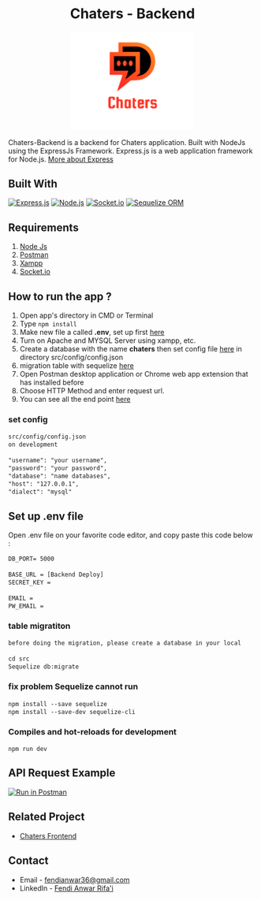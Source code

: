 <h1 align="center">Chaters - Backend</h1>
<p align="center">
  <img width="250" src="./screenshots/logo.PNG"/>
</p>


Chaters-Backend is a backend for Chaters application. Built with NodeJs using the ExpressJs Framework.
Express.js is a web application framework for Node.js. [More about Express](https://en.wikipedia.org/wiki/Express.js)
## Built With
[![Express.js](https://img.shields.io/badge/Express-4.17.1-brightgreen)](https://expressjs.com/en/starter/installing.html)
[![Node.js](https://img.shields.io/badge/Node%20Js-14.15.4-orange)](https://nodejs.org/)
[![Socket.io](https://img.shields.io/badge/Socket.io-3.1.0-blue)](https://www.npmjs.com/package/socket.io)
[![Sequelize ORM](https://img.shields.io/badge/Sequelize-6.0.0-red)](https://sequelize.org/)

## Requirements
1. <a href="https://nodejs.org/en/download/">Node Js</a>
2. <a href="https://www.getpostman.com/">Postman</a>
3. [Xampp](https://www.apachefriends.org/download.html)
4. [Socket.io](https://www.npmjs.com/package/socket.io)

## How to run the app ?
1. Open app's directory in CMD or Terminal
2. Type 
```npm install```
3. Make new file a called **.env**, set up first [here](#set-up-env-file)
4. Turn on Apache and MYSQL Server using xampp, etc.
5. Create a database with the name **chaters** then  set config file [here](#set-config) in directory src/config/config.json
6. migration table with sequelize [here](#table-migratiton)
6. Open Postman desktop application or Chrome web app extension that has installed before
7. Choose HTTP Method and enter request url.
8. You can see all the end point [here](#api-request-example)


### set config
```
src/config/config.json
on development
    
"username": "your username",
"password": "your password",
"database": "name databases",
"host": "127.0.0.1",
"dialect": "mysql"

```

## Set up .env file
Open .env file on your favorite code editor, and copy paste this code below :
```
DB_PORT= 5000

BASE_URL = [Backend Deploy]
SECRET_KEY = 

EMAIL = 
PW_EMAIL =

```
### table migratiton
```
before doing the migration, please create a database in your local

cd src
Sequelize db:migrate

```
### fix problem Sequelize cannot run
```
npm install --save sequelize
npm install --save-dev sequelize-cli
```


### Compiles and hot-reloads for development
```
npm run dev
```

## API Request Example 

[![Run in Postman](https://run.pstmn.io/button.svg)](https://app.getpostman.com/run-collection/fe5a149fe5cb0b8d7e2d)

## Related Project

- [Chaters Frontend](https://github.com/FendiAnwarRifai/chaters-Frontend)

<!-- CONTACT -->
## Contact

- Email - fendianwar36@gmail.com
- LinkedIn - [Fendi Anwar Rifa'i](https://www.linkedin.com/in/fendi-anwar-rifai/)



